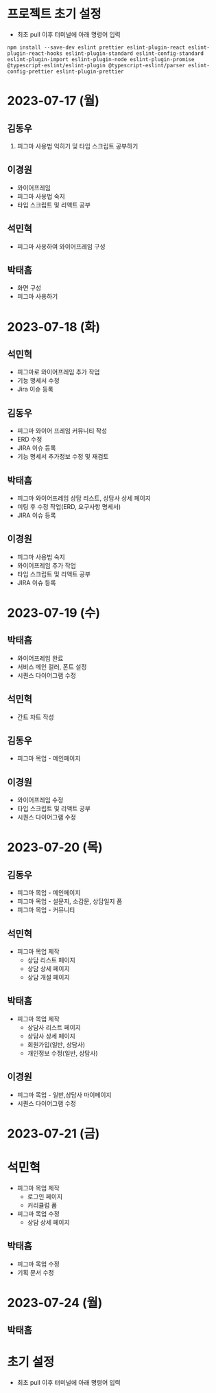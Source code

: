 # 프로젝트 초기 설정

- 최초 pull 이후 터미널에 아래 명령어 입력

```
npm install --save-dev eslint prettier eslint-plugin-react eslint-plugin-react-hooks eslint-plugin-standard eslint-config-standard eslint-plugin-import eslint-plugin-node eslint-plugin-promise @typescript-eslint/eslint-plugin @typescript-eslint/parser eslint-config-prettier eslint-plugin-prettier
```

# 2023-07-17 (월)

## 김동우
 
1. 피그마 사용법 익히기 및 타입 스크립트 공부하기

## 이경원

- 와이어프레임
- 피그마 사용법 숙지
- 타입 스크립트 및 리액트 공부

## 석민혁

- 피그마 사용하여 와이어프레임 구성

## 박태흠

- 화면 구성
- 피그마 사용하기

# 2023-07-18 (화)

## 석민혁

- 피그마로 와이어프레임 추가 작업
- 기능 명세서 수정
- Jira 이슈 등록

## 김동우

- 피그마 와이어 프레임 커뮤니티 작성
- ERD 수정
- JIRA 이슈 등록
- 기능 명세서 추가정보 수정 및 재검토

## 박태흠

- 피그마 와이어프레임 상담 리스트, 상담사 상세 페이지
- 미팅 후 수정 작업(ERD, 요구사항 명세서)
- JIRA 이슈 등록

## 이경원

- 피그마 사용법 숙지
- 와이어프레임 추가 작업
- 타입 스크립트 및 리액트 공부
- JIRA 이슈 등록

# 2023-07-19 (수)

## 박태흠

- 와이어프레임 완료
- 서비스 메인 컬러, 폰트 설정
- 시퀀스 다이어그램 수정

## 석민혁

- 간트 차트 작성

## 김동우

- 피그마 목업 - 메인페이지

## 이경원

- 와이어프레임 수정
- 타입 스크립트 및 리액트 공부
- 시퀀스 다이어그램 수정

# 2023-07-20 (목)

## 김동우

- 피그마 목업 - 메인페이지
- 피그마 목업 - 설문지, 소감문, 상담일지 폼
- 피그마 목업 - 커뮤니티

## 석민혁

- 피그마 목업 제작
  - 상담 리스트 페이지
  - 상담 상세 페이지
  - 상담 개설 페이지

## 박태흠

- 피그마 목업 제작
  - 상담사 리스트 페이지
  - 상담사 상세 페이지
  - 회원가입(일반, 상담사)
  - 개인정보 수정(일반, 상담사)

## 이경원

- 피그마 목업 - 일반,상담사 마이페이지
- 시퀀스 다이어그램 수정

# 2023-07-21 (금)

# 석민혁

- 피그마 목업 제작
  - 로그인 페이지
  - 커리큘럼 폼
- 피그마 목업 수정
  - 상담 상세 페이지

## 박태흠

- 피그마 목업 수정
- 기획 문서 수정

# 2023-07-24 (월)

## 박태흠

# 초기 설정

- 최초 pull 이후 터미널에 아래 명령어 입력
